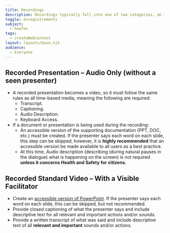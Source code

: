 ```yaml
---
title: Recordings
description: Recordings typically fall into one of two categories, an in-person facilitated event (Standard Video) or an audio-only presentation. Here is a definition of each type and their respective accessibility requirements.
toggle: enregistrements
subject:
  - howTos
tags:
  - createWebContent
layout: layouts/base.njk
audience:
  - Everyone
---
```


## Recorded Presentation – Audio Only (without a seen presenter)

- A recorded presentation becomes a video, so it must follow the same rules as all time-based media, meaning the following are required:
  - Transcript.
  - Captioning.
  - Audio Description.
  - Keyboard Access.
- If a document or presentation is being used during the recording:
  - An accessible version of the supporting documentation (PPT, DOC, etc.) must be created. If the presenter says each word on each slide, this step can be skipped, however, it is **highly recommended** that an accessible version be made available to all users as a best practice.
  - At this time, Audio description (describing (during natural pauses in the dialogue) what is happening on the screen) is not required **unless it concerns Health and Safety for citizens.**

## Recorded Standard Video – With a Visible Facilitator

- Create an [accessible version of PowerPoint](https://a11y.canada.ca/en/guides/office365/accessible-powerpoint-documents-365/). If the presenter says each word on each slide, this can be skipped, but not recommended.
- Provide closed captioning of what the presenter says and include descriptive text for all relevant and important actions and/or sounds.
- Provide a written transcript of what was said and include descriptive text of all **relevant and important** sounds and/or actions.



